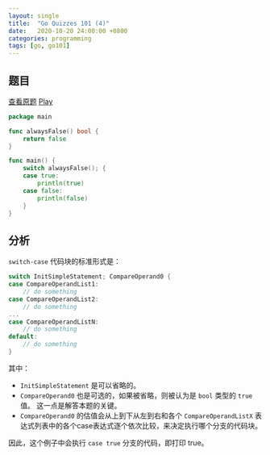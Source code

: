 ```yaml
---
layout: single
title:  "Go Quizzes 101 (4)"
date:   2020-10-20 24:00:00 +0800
categories: programming
tags: [go, go101]
---
```


## 题目

[查看原题](https://twitter.com/go100and1/status/1170378504665329665)
[Play](https://play.golang.org/p/vt08Kp702UI)

```go
package main

func alwaysFalse() bool {
	return false
}

func main() {
	switch alwaysFalse(); {
	case true:
		println(true)
	case false:
		println(false)
	}
}
```

## 分析

`switch-case` 代码块的标准形式是：
```go
switch InitSimpleStatement; CompareOperand0 {
case CompareOperandList1:
	// do something
case CompareOperandList2:
	// do something
...
case CompareOperandListN:
	// do something
default:
	// do something
}
```
其中：
* `InitSimpleStatement` 是可以省略的。
* `CompareOperand0` 也是可选的，如果被省略，则被认为是 `bool` 类型的 `true` 值。 这一点是解答本题的关键。
* `CompareOperand0` 的估值会从上到下从左到右和各个 `CompareOperandListX` 表达式列表中的各个case表达式逐个依次比较，来决定执行哪个分支的代码块。

因此，这个例子中会执行 `case true` 分支的代码，即打印 true。
